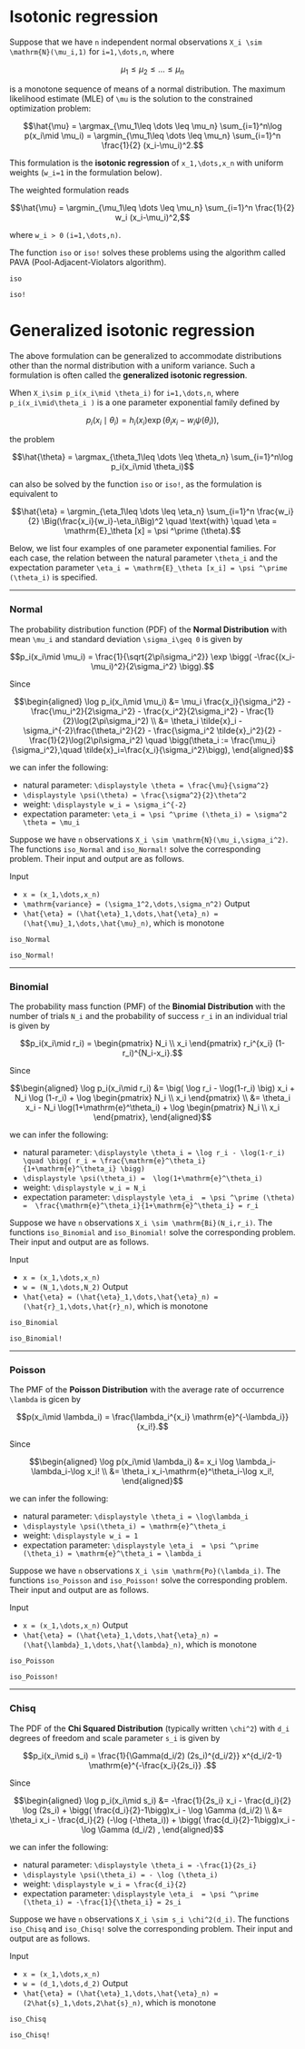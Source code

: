 # Isotonic regression

Suppose that we have ``n`` independent normal observations ``X_i \sim \mathrm{N}(\mu_i,1)`` for ``i=1,\dots,n``, where
```math
\mu_1\leq \mu_2 \leq \dots \leq \mu_n
```
is a monotone sequence of means of a normal distribution.
The maximum likelihood estimate (MLE) of ``\mu`` is the solution to the constrained optimization problem:
```math
\hat{\mu} = \argmax_{\mu_1\leq \dots \leq \mu_n} \sum_{i=1}^n\log p(x_i\mid \mu_i) = \argmin_{\mu_1\leq \dots \leq \mu_n} \sum_{i=1}^n \frac{1}{2} (x_i-\mu_i)^2.
```
This formulation is 
the **isotonic regression** of ``x_1,\dots,x_n`` with uniform weights (``w_i=1`` in the formulation below).

The weighted formulation reads
```math
\hat{\mu} = \argmin_{\mu_1\leq \dots \leq \mu_n} \sum_{i=1}^n \frac{1}{2} w_i (x_i-\mu_i)^2,
```
where ``w_i > 0`` ``(i=1,\dots,n)``.

The function ```iso``` or ```iso!``` solves these problems using the algorithm called PAVA (Pool-Adjacent-Violators algorithm).

```@docs
iso
```

```@docs
iso!
```

# Generalized isotonic regression

The above formulation can be generalized to accommodate distributions other than the normal distribution with a uniform variance.
Such a formulation is often called the **generalized isotonic regression**.

When ``X_i\sim p_i(x_i\mid \theta_i)`` for ``i=1,\dots,n``, where ``p_i(x_i\mid\theta_i )`` is a one parameter exponential family defined by
 ```math
p_i(x_i\mid \theta_i) = h_i(x_i) \exp (\theta_i x_i -w_i \psi(\theta_i)),
```
the problem 
```math
\hat{\theta} = \argmax_{\theta_1\leq \dots \leq \theta_n} \sum_{i=1}^n\log p_i(x_i\mid \theta_i)
```
can also be solved by the function ```iso``` or ```iso!```, as the formulation is equivalent to
```math
\hat{\eta} = \argmin_{\eta_1\leq \dots \leq \eta_n} \sum_{i=1}^n \frac{w_i}{2} \Big(\frac{x_i}{w_i}-\eta_i\Big)^2 \quad \text{with} \quad \eta = \mathrm{E}_\theta [x] = \psi ^\prime (\theta).
```

Below, we list four examples of one parameter exponential families.
For each case, the relation between the natural parameter ``\theta_i`` and the expectation parameter ``\eta_i = \mathrm{E}_\theta [x_i] = \psi ^\prime (\theta_i)`` is specified. 

---
### Normal

The probability distribution function (PDF) of the **Normal Distribution** with mean ``\mu_i`` and standard deviation ``\sigma_i\geq 0`` is given by

```math
p_i(x_i\mid \mu_i) = \frac{1}{\sqrt{2\pi\sigma_i^2}} \exp \bigg( -\frac{(x_i-\mu_i)^2}{2\sigma_i^2} \bigg).
```

Since
```math
\begin{aligned}
\log p_i(x_i\mid \mu_i) &= \mu_i \frac{x_i}{\sigma_i^2} - \frac{\mu_i^2}{2\sigma_i^2} - \frac{x_i^2}{2\sigma_i^2} - \frac{1}{2}\log(2\pi\sigma_i^2) \\
&= \theta_i \tilde{x}_i - \sigma_i^{-2}\frac{\theta_i^2}{2} - 
\frac{\sigma_i^2 \tilde{x}_i^2}{2} - \frac{1}{2}\log(2\pi\sigma_i^2) \quad \bigg(\theta_i := \frac{\mu_i}{\sigma_i^2},\quad  \tilde{x}_i=\frac{x_i}{\sigma_i^2}\bigg),
\end{aligned}
```
we can infer the following:
+ natural parameter: ``\displaystyle \theta = \frac{\mu}{\sigma^2}``
+ ``\displaystyle \psi(\theta) = \frac{\sigma^2}{2}\theta^2``
+ weight: ``\displaystyle w_i = \sigma_i^{-2}``
+ expectation parameter: ``\eta_i = \psi ^\prime (\theta_i) = \sigma^2 \theta = \mu_i``

Suppose we have ``n`` observations ``X_i \sim \mathrm{N}(\mu_i,\sigma_i^2)``.
The functions  ```iso_Normal``` and ```iso_Normal!``` solve the corresponding problem. Their input and output are as follows.

Input 
+ ``x = (x_1,\dots,x_n)``
+ ``\mathrm{variance} = (\sigma_1^2,\dots,\sigma_n^2)``
Output
+ ``\hat{\eta} = (\hat{\eta}_1,\dots,\hat{\eta}_n) = (\hat{\mu}_1,\dots,\hat{\mu}_n)``, which is monotone

```@docs
iso_Normal
```

```@docs
iso_Normal!
```

---
### Binomial

The probability mass function (PMF) of the **Binomial Distribution** with the number of trials ``N_i`` and the probability of success ``r_i`` in an individual trial is given by


```math
p_i(x_i\mid r_i) = \begin{pmatrix} N_i \\ x_i \end{pmatrix} r_i^{x_i} (1-r_i)^{N_i-x_i}.
```

Since
```math
\begin{aligned}
\log p_i(x_i\mid r_i) &= \big( \log r_i - \log(1-r_i) \big) x_i + N_i \log (1-r_i) + \log \begin{pmatrix} N_i \\ x_i \end{pmatrix} \\
&= \theta_i x_i - N_i \log(1+\mathrm{e}^\theta_i) + \log \begin{pmatrix} N_i \\ x_i \end{pmatrix},
\end{aligned}
```
we can infer the following:
+ natural parameter: ``\displaystyle \theta_i = \log r_i - \log(1-r_i) \quad \bigg( r_i = \frac{\mathrm{e}^\theta_i}{1+\mathrm{e}^\theta_i} \bigg)``
+ ``\displaystyle \psi(\theta_i) =  \log(1+\mathrm{e}^\theta_i)``
+ weight: ``\displaystyle w_i = N_i``
+ expectation parameter: ``\displaystyle \eta_i  = \psi ^\prime (\theta) =  \frac{\mathrm{e}^\theta_i}{1+\mathrm{e}^\theta_i} = r_i``

Suppose we have ``n`` observations ``X_i \sim \mathrm{Bi}(N_i,r_i)``.
The functions  ```iso_Binomial``` and ```iso_Binomial!``` solve the corresponding problem. Their input and output are as follows.

Input 
+ ``x = (x_1,\dots,x_n)``
+ ``w = (N_1,\dots,N_2)``
Output
+ ``\hat{\eta} = (\hat{\eta}_1,\dots,\hat{\eta}_n) = (\hat{r}_1,\dots,\hat{r}_n)``, which is monotone

```@docs
iso_Binomial
```

```@docs
iso_Binomial!
```

---
### Poisson

The PMF of the **Poisson Distribution** with the average rate of occurrence ``\lambda`` is gicen by

```math
p(x_i\mid \lambda_i) = \frac{\lambda_i^{x_i} \mathrm{e}^{-\lambda_i}}{x_i!}.
```

Since
```math
\begin{aligned}
\log p(x_i\mid \lambda_i) &= x_i \log \lambda_i-\lambda_i-\log x_i! \\
&= \theta_i x_i-\mathrm{e}^\theta_i-\log x_i!,
\end{aligned}
```
we can infer the following:
+ natural parameter: ``\displaystyle \theta_i = \log\lambda_i``
+ ``\displaystyle \psi(\theta_i) = \mathrm{e}^\theta_i``
+ weight: ``\displaystyle w_i = 1``
+ expectation parameter: ``\displaystyle \eta_i  = \psi ^\prime (\theta_i) = \mathrm{e}^\theta_i = \lambda_i``

Suppose we have ``n`` observations ``X_i \sim \mathrm{Po}(\lambda_i)``.
The functions  ```iso_Poisson``` and ```iso_Poisson!``` solve the corresponding problem. Their input and output are as follows.

Input 
+ ``x = (x_1,\dots,x_n)``
Output
+ ``\hat{\eta} = (\hat{\eta}_1,\dots,\hat{\eta}_n) = (\hat{\lambda}_1,\dots,\hat{\lambda}_n)``, which is monotone

```@docs
iso_Poisson
```

```@docs
iso_Poisson!
```
---
### Chisq

The PDF of the **Chi Squared Distribution** (typically written ``\chi^2``) with ``d_i`` degrees of freedom and scale parameter ``s_i`` is given by

```math
p_i(x_i\mid s_i) = \frac{1}{\Gamma(d_i/2) (2s_i)^{d_i/2}} x^{d_i/2-1} \mathrm{e}^{-\frac{x_i}{2s_i}} .
```

Since 
```math
\begin{aligned}
\log p_i(x_i\mid s_i) &= -\frac{1}{2s_i} x_i - \frac{d_i}{2} \log (2s_i) + \bigg( \frac{d_i}{2}-1\bigg)x_i - \log \Gamma (d_i/2)  \\
&= \theta_i x_i - \frac{d_i}{2} (-\log (-\theta_i)) + \bigg( \frac{d_i}{2}-1\bigg)x_i - \log \Gamma (d_i/2) ,
\end{aligned}
```
we can infer the following:
+ natural parameter: ``\displaystyle \theta_i = -\frac{1}{2s_i}``
+ ``\displaystyle \psi(\theta_i) = - \log (\theta_i)``
+ weight: ``\displaystyle w_i = \frac{d_i}{2}``
+ expectation parameter: ``\displaystyle \eta_i  = \psi ^\prime (\theta_i) = -\frac{1}{\theta_i} = 2s_i``

Suppose we have ``n`` observations ``X_i \sim s_i \chi^2(d_i)``.
The functions  ```iso_Chisq``` and ```iso_Chisq!``` solve the corresponding problem. Their input and output are as follows.

Input 
+ ``x = (x_1,\dots,x_n)``
+ ``w = (d_1,\dots,d_2)``
Output
+ ``\hat{\eta} = (\hat{\eta}_1,\dots,\hat{\eta}_n) = (2\hat{s}_1,\dots,2\hat{s}_n)``, which is monotone

```@docs
iso_Chisq
```

```@docs
iso_Chisq!
```


